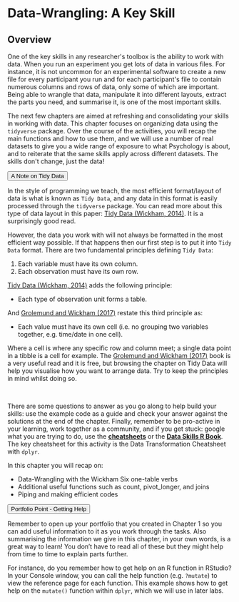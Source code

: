 # Data-Wrangling: A Key Skill

## Overview

One of the key skills in any researcher's toolbox is the ability to work with data. When you run an experiment you get lots of data in various files. For instance, it is not uncommon for an experimental software to create a new file for every participant you run and for each participant's file to contain numerous columns and rows of data, only some of which are important. Being able to wrangle that data, manipulate it into different layouts, extract the parts you need, and summarise it, is one of the most important skills.

The next few chapters are aimed at refreshing and consolidating your skills in working with data. This chapter focuses on organizing data using the `tidyverse` package. Over the course of the activities, you will recap the main functions and how to use them, and we will use a number of real datasets to give you a wide range of exposure to what Psychology is about, and to reiterate that the same skills apply across different datasets. The skills don't change, just the data!


<div class='webex-solution'><button>A Note on Tidy Data</button>

<div class="info">
<p>In the style of programming we teach, the most efficient
format/layout of data is what is known as <code>Tidy Data</code>, and
any data in this format is easily processed through the
<code>tidyverse</code> package. You can read more about this type of
data layout in this paper:
<a href = "https://www.jstatsoft.org/article/view/v059i10/v59i10.pdf" target = "_blank">Tidy
Data (Wickham, 2014)</a>. It is a surprisingly good read.</p>
<p>However, the data you work with will not always be formatted in the
most efficient way possible. If that happens then our first step is to
put it into <code>Tidy Data</code> format. There are two fundamental
principles defining <code>Tidy Data</code>:</p>
<ol style="list-style-type: decimal">
<li>Each variable must have its own column.</li>
<li>Each observation must have its own row.</li>
</ol>
<p><a href = "https://www.jstatsoft.org/article/view/v059i10/v59i10.pdf" target = "_blank">Tidy
Data (Wickham, 2014)</a> adds the following principle:</p>
<ul>
<li>Each type of observation unit forms a table.</li>
</ul>
<p>And
<a href = "https://r4ds.had.co.nz/tidy-data.html" target = "_blank">Grolemund
and Wickham (2017)</a> restate this third principle as:</p>
<ul>
<li>Each value must have its own cell (i.e. no grouping two variables
together, e.g. time/date in one cell).</li>
</ul>
<p>Where a cell is where any specific row and column meet; a single data
point in a tibble is a cell for example. The
<a href = "https://r4ds.had.co.nz/tidy-data.html" target = "_blank">Grolemund
and Wickham (2017)</a> book is a very useful read and it is free, but
browsing the chapter on Tidy Data will help you visualise how you want
to arrange data. Try to keep the principles in mind whilst doing so.</p>
<p><br></p>
</div>

</div>


There are some questions to answer as you go along to help build your skills: use the example code as a guide and check your answer against the solutions at the end of the chapter. Finally, remember to be pro-active in your learning, work together as a community, and if you get stuck: google what you are trying to do, use the **<a href = "https://www.rstudio.com/resources/cheatsheets/" target = "_blank">cheatsheets</a>** or the **<a href = "https://psyteachr.github.io/" target = "_blank">Data Skills R Book</a>**. The key cheatsheet for this activity is the Data Transformation Cheatsheet with `dplyr`.

In this chapter you will recap on:

* Data-Wrangling with the Wickham Six one-table verbs
* Additional useful functions such as count, pivot_longer, and joins
* Piping and making efficient codes



<div class='webex-solution'><button>Portfolio Point - Getting Help</button>

<div class="info">
<p>Remember to open up your portfolio that you created in Chapter 1 so
you can add useful information to it as you work through the tasks. Also
summarising the information we give in this chapter, in your own words,
is a great way to learn! You don’t have to read all of these but they
might help from time to time to explain parts further.</p>
<p>For instance, do you remember how to get help on an R function in
RStudio? In your Console window, you can call the help function
(e.g. <code>?mutate</code>) to view the reference page for each
function. This example shows how to get help on the
<code>mutate()</code> function within <code>dplyr</code>, which we will
use in later labs.</p>
</div>

</div>


